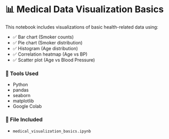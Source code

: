 # 📊 Medical Data Visualization Basics

This notebook includes visualizations of basic health-related data using:

- ✅ Bar chart (Smoker counts)
- ✅ Pie chart (Smoker distribution)
- ✅ Histogram (Age distribution)
- ✅ Correlation heatmap (Age vs BP)
- ✅ Scatter plot (Age vs Blood Pressure)

### 🔧 Tools Used

- Python
- pandas
- seaborn
- matplotlib
- Google Colab

### 📁 File Included

- `medical_visualization_basics.ipynb`
